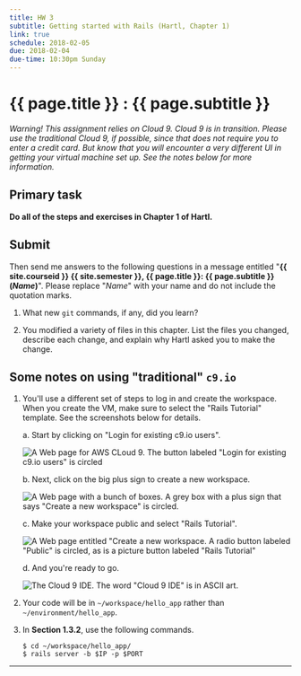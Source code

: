 ```yaml
---
title: HW 3
subtitle: Getting started with Rails (Hartl, Chapter 1)
link: true
schedule: 2018-02-05
due: 2018-02-04
due-time: 10:30pm Sunday
---
```

# {{ page.title }} : {{ page.subtitle }}

_Warning!  This assignment relies on Cloud 9.  Cloud 9 is in transition.
Please use the traditional Cloud 9, if possible, since that does not
require you to enter a credit card.  But know that you will encounter
a very different UI in getting your virtual machine set up.  See the 
notes below for more information._

## Primary task

**Do all of the steps and exercises in Chapter 1 of Hartl.**

## Submit

Then send me answers to the following questions in a message entitled
"**{{ site.courseid }} {{ site.semester }}, {{ page.title }}: {{
page.subtitle }} (_Name_)**".  Please replace "_Name_" with your name
and do not include the quotation marks.

1. What new `git` commands, if any, did you learn?

2. You modified a variety of files in this chapter.  List the files you
changed, describe each change, and explain why Hartl asked you to make
the change.

## Some notes on using "traditional" `c9.io`

1. You'll use a different set of steps to log in and create the workspace.
When you create the VM, make sure to select the "Rails Tutorial" template.
See the screenshots below for details.  

    a. Start by clicking on "Login for existing c9.io users".

    ![A Web page for AWS CLoud 9.  The button labeled "Login for existing c9.io users" is circled](../images/c9-setup/c9-01)

    b. Next, click on the big plus sign to create a new workspace.

    ![A Web page with a bunch of boxes.  A grey box with a plus sign that says "Create a new workspace" is circled.](../images/c9-setup/c9-02)

    c. Make your workspace public and select "Rails Tutorial".

    ![A Web page entitled "Create a new workspace.  A radio button labeled "Public" is circled, as is a picture button labeled "Rails Tutorial"](../images/c9-setup/c9-03)

    d. And you're ready to go.

    ![The Cloud 9 IDE.  The word "Cloud 9 IDE" is in ASCII art.](../images/c9-setup/c9-04)

2. Your code will be in `~/workspace/hello_app` rather than 
`~/environment/hello_app`.

3. In **Section 1.3.2**, use the following commands.

   ```
   $ cd ~/workspace/hello_app/
   $ rails server -b $IP -p $PORT
   ```

---

